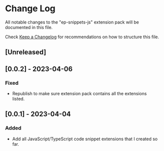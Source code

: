 # Change Log

All notable changes to the "ep-snippets-js" extension pack will be documented in this file.

Check [Keep a Changelog](http://keepachangelog.com/) for recommendations on how to structure this file.

## [Unreleased]

## [0.0.2] - 2023-04-06

### Fixed

- Republish to make sure extension pack contains all the extensions listed.

## [0.0.1] - 2023-04-04

### Added

- Add all JavaScript/TypeScript code snippet extensions that I created so far.
